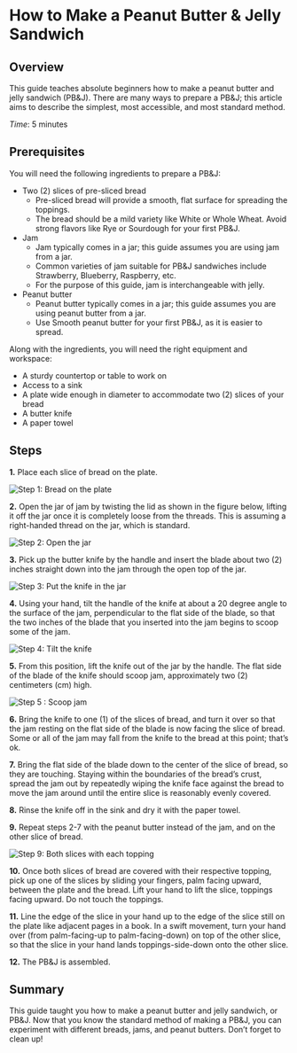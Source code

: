 # How to Make a Peanut Butter & Jelly Sandwich

## Overview

This guide teaches absolute beginners how to make a peanut butter and jelly sandwich (PB&J).
There are many ways to prepare a PB&J; this article aims to describe the simplest, most accessible, and most standard method.

*Time*: 5 minutes

## Prerequisites

You will need the following ingredients to prepare a PB&J:

- Two (2) slices of pre-sliced bread
    - Pre-sliced bread will provide a smooth, flat surface for spreading the toppings.
    - The bread should be a mild variety like White or Whole Wheat. Avoid strong flavors like Rye or Sourdough for your first PB&J.
- Jam
    - Jam typically comes in a jar; this guide assumes you are using jam from a jar.
    - Common varieties of jam suitable for PB&J sandwiches include Strawberry, Blueberry, Raspberry, etc.
    - For the purpose of this guide, jam is interchangeable with jelly.
- Peanut butter
    - Peanut butter typically comes in a jar; this guide assumes you are using peanut butter from a jar.
    - Use Smooth peanut butter for your first PB&J, as it is easier to spread.

Along with the ingredients, you will need the right equipment and workspace:

- A sturdy countertop or table to work on
- Access to a sink
- A plate wide enough in diameter to accommodate two (2) slices of your bread
- A butter knife
- A paper towel

## Steps

**1.** Place each slice of bread on the plate.

![Step 1: Bread on the plate](images/step-1.png)

**2.** Open the jar of jam by twisting the lid as shown in the figure below, lifting it off the jar once it is completely loose from the threads.
This is assuming a right-handed thread on the jar, which is standard. 

![Step 2: Open the jar](images/step-2.png)

**3.** Pick up the butter knife by the handle and insert the blade about two (2) inches straight down into the jam through the open top of the jar.

![Step 3: Put the knife in the jar](images/step-3.png)

**4.** Using your hand, tilt the handle of the knife at about a 20 degree angle to the surface of the jam, perpendicular to the flat side of the blade, so that the two inches of the blade that you inserted into the jam begins to scoop some of the jam.

![Step 4: Tilt the knife](images/step-4.png)

**5.** From this position, lift the knife out of the jar by the handle. 
The flat side of the blade of the knife should scoop jam, approximately two (2) centimeters (cm) high.

![Step 5 : Scoop jam](images/step-5.png)

**6.** Bring the knife to one (1) of the slices of bread, and turn it over so that the jam resting on the flat side of the blade is now facing the slice of bread. 
Some or all of the jam may fall from the knife to the bread at this point; that’s ok.

**7.** Bring the flat side of the blade down to the center of the slice of bread, so they are touching. 
Staying within the boundaries of the bread’s crust, spread the jam out by repeatedly wiping the knife face against the bread to move the jam around until the entire slice is reasonably evenly covered. 

**8.** Rinse the knife off in the sink and dry it with the paper towel.

**9.** Repeat steps 2-7 with the peanut butter instead of the jam, and on the other slice of bread. 

![Step 9: Both slices with each topping](images/step-9.png)

**10.** Once both slices of bread are covered with their respective topping, pick up one of the slices by sliding your fingers, palm facing upward, between the plate and the bread. 
Lift your hand to lift the slice, toppings facing upward. 
Do not touch the toppings.

**11.** Line the edge of the slice in your hand up to the edge of the slice still on the plate like adjacent pages in a book. 
In a swift movement, turn your hand over (from palm-facing-up to palm-facing-down) on top of the other slice, so that the slice in your hand lands toppings-side-down onto the other slice. 

**12.** The PB&J is assembled. 

## Summary

This guide taught you how to make a peanut butter and jelly sandwich, or PB&J. 
Now that you know the standard method of making a PB&J, you can experiment with different breads, jams, and peanut butters. Don’t forget to clean up!
